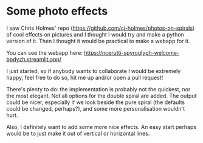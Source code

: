 # Some photo effects

I saw Chris Holmes' repo (https://github.com/cj-holmes/photos-on-spirals) of cool effects on pictures and I thought I would try and make a python version of it.
Then I thought it would be practical to make a webapp for it.

You can see the webapp here: https://ncerutti-spyroglyph-welcome-bpdyzh.streamlit.app/

I just started, so if anybody wants to collaborate I would be extremely happy, feel free to do so, hit me up and/or open a pull request!

There's plenty to do: the implementation is probably not the quickest, nor the most elegant. Not all options for the double spiral are added. The output could be nicer, especially if we look beside the pure spiral (the defaults could be changed, perhaps?), and some more personalisation wouldn't hurt.

Also, I definitely want to add some more nice effects. An easy start perhaps would be to just make it out of vertical or horizontal lines.
